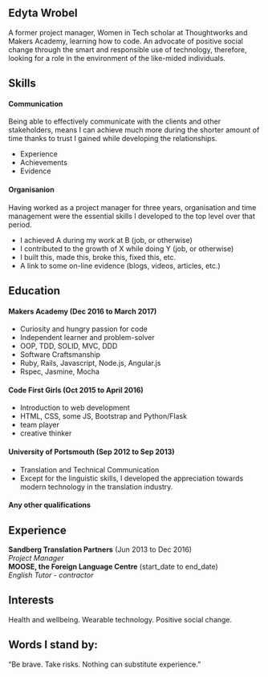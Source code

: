 ## Edyta Wrobel

A former project manager, Women in Tech scholar at Thoughtworks and Makers Academy, learning how to code. An advocate of positive social change through the smart and responsible use of technology, therefore, looking for a role in the environment of the like-mided individuals.
## Skills

#### Communication

Being able to effectively communicate with the clients and other stakeholders, means I can achieve much more during the shorter amount of time thanks to trust I gained while developing the relationships.

- Experience
- Achievements
- Evidence

#### Organisanion

Having worked as a project manager for three years, organisation and time management were the essential skills I developed to the top level over that period. 

- I achieved A during my work at B (job, or otherwise)
- I contributed to the growth of X while doing Y (job, or otherwise)
- I built this, made this, broke this, fixed this, etc.
- A link to some on-line evidence (blogs, videos, articles, etc.)

## Education

#### Makers Academy (Dec 2016 to March 2017)

- Curiosity and hungry passion for code
- Independent learner and problem-solver
- OOP, TDD, SOLID, MVC, DDD
- Software Craftsmanship
- Ruby, Rails, Javascript, Node.js, Angular.js
- Rspec, Jasmine, Mocha

#### Code First Girls (Oct 2015 to April 2016)

- Introduction to web development
- HTML, CSS, some JS, Bootstrap and Python/Flask
- team player
- creative thinker


#### University of Portsmouth (Sep 2012 to Sep 2013)

- Translation and Technical Communication
- Except for the linguistic skills, I developed the appreciation towards modern technology in the translation industry. 

#### Any other qualifications

## Experience

**Sandberg Translation Partners** (Jun 2013 to Dec 2016)    
*Project Manager*  
**MOOSE, the Foreign Language Centre** (start_date to end_date)   
*English Tutor - contractor*  

## Interests
Health and wellbeing.
Wearable technology.
Positive social change.

## Words I stand by: 
“Be brave. Take risks. Nothing can substitute experience.”
